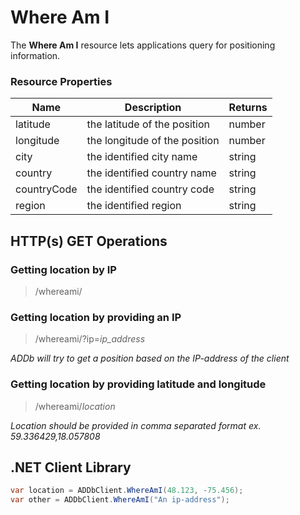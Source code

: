 ﻿Where Am I
==========
The **Where Am I** resource lets applications query for positioning information. 

### Resource Properties
<table>
    <thead>
        <tr>
            <th>Name</th>
            <th>Description</th>
            <th>Returns</th>
        </tr>
    </thead>
    <tbody>
        <tr>
            <td>latitude</td>
            <td>the latitude of the position</td>
            <td>number</td>
        </tr>
        <tr>
            <td>longitude</td>
            <td>the longitude of the position</td>
            <td>number</td>
        </tr>
        <tr>
            <td>city</td>
            <td>the identified city name</td>
            <td>string</td>
        </tr>
        <tr>
            <td>country</td>
            <td>the identified country name</td>
            <td>string</td>
        </tr>
        <tr>
            <td>countryCode</td>
            <td>the identified country code</td>
            <td>string</td>
        </tr>
        <tr>
            <td>region</td>
            <td>the identified region</td>
            <td>string</td>
        </tr>
    </tbody>
</table>

## HTTP(s) GET Operations
### Getting location by IP

> /whereami/

### Getting location by providing an IP

> /whereami/?ip=*ip_address*

*ADDb will try to get a position based on the IP-address of the client*

### Getting location by providing latitude and longitude

> /whereami/*location*

*Location should be provided in comma separated format ex. 59.336429,18.057808*

## .NET Client Library

``` csharp
var location = ADDbClient.WhereAmI(48.123, -75.456);
var other = ADDbClient.WhereAmI("An ip-address");
```